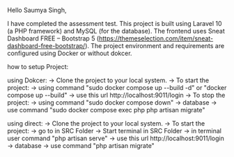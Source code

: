 Hello Saumya Singh,


I have completed the assessment test. This project is built using Laravel 10 (a PHP framework) and MySQL (for the database). The frontend uses Sneat Dashboard FREE – Bootstrap 5 (https://themeselection.com/item/sneat-dashboard-free-bootstrap/). 
The project environment and requirements are configured using Docker or without dokcer.


how to setup Project:

using Dokcer: 
    -> Clone the project to your local system.
    -> To start the project:
        -> using command "sudo docker compose up --build -d" or "docker compose up --build"
        -> use this url http://localhost:9011/login
    -> To stop the project:
        -> using command "sudo docker compose down"
    -> database 
        -> use command "sudo docker compose exec php php artisan migrate"
    

using direct:
    -> Clone the project to your local system.
    -> To start the project:
       -> go to in SRC Folder
       -> Start terminal in SRC Folder
       -> in terminal user command "php artisan serve"
       -> use this url http://localhost:9011/login
    -> database 
        -> use command "php artisan migrate"
       
